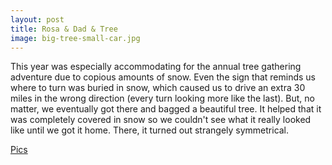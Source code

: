 ```yaml
---
layout: post
title: Rosa & Dad & Tree
image: big-tree-small-car.jpg 
---
```


This year was especially accommodating for the annual tree gathering adventure
due to copious amounts of snow. Even the sign that reminds us where to turn was
buried in snow, which caused us to drive an extra 30 miles in the wrong
direction (every turn looking more like the last). But, no matter, we eventually
got there and bagged a beautiful tree. It helped that it was completely covered
in snow so we couldn't see what it really looked like until we got it home.
There, it turned out strangely symmetrical.

[Pics](https://goo.gl/photos/w5guL4LTBGGiyQU8A)
